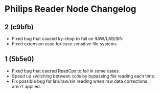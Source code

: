# Philips Reader Node Changelog

## 2 (c9bfb)
* Fixed bug that caused ky-chop to fail on RAW/LAB/SIN
* Fixed extension case for case sensitive file systems

## 1 (5b5e0)
* Fixed bug that caused ReadCpx to fail in some cases.
* Speed up switching between coils by bypassing file reading each time.
* Fix possible bug for lab/raw/sin reading when raw data corrections aren't applied.
